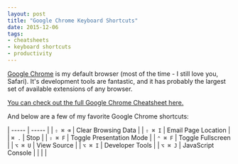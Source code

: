 ```yaml
---
layout: post
title: "Google Chrome Keyboard Shortcuts"
date: 2015-12-06
tags:
- cheatsheets
- keyboard shortcuts
- productivity
---
```


[Google Chrome](https://www.google.com/chrome) is my default browser (most of the time - I still love you, Safari). It's development tools are fantastic, and it has probably the largest set of available extensions of any browser.

[You can check out the full Google Chrome Cheatsheet here.](http://ursooperduper.github.io/cheatsheets/google-chrome/)

And below are a few of my favorite Google Chrome shortcuts:

| ----- | ----- |
| ```⇧ ⌘ ⌫``` |	Clear Browsing Data |
| ```⇧ ⌘ I``` |	Email Page Location |
| ```⌘ .``` |	Stop |
| ```⇧ ⌘ F``` |	Toggle Presentation Mode |
| ```⌃ ⌘ F``` |	Toggle Fullscreen |
| ```⌥ ⌘ U``` |	View Source |
| ```⌥ ⌘ I``` |	Developer Tools |
| ```⌥ ⌘ J``` |	JavaScript Console |
|  |  |
